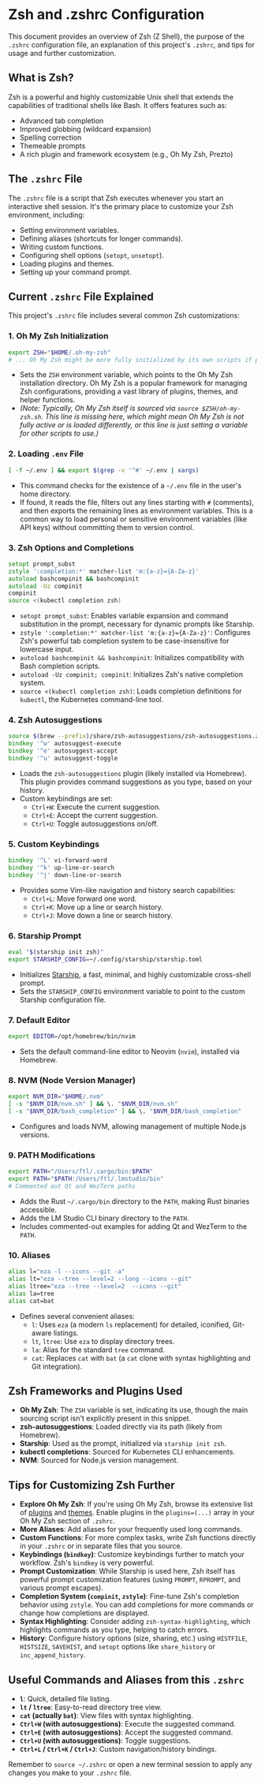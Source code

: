 # Zsh and .zshrc Configuration

This document provides an overview of Zsh (Z Shell), the purpose of the `.zshrc` configuration file, an explanation of this project's `.zshrc`, and tips for usage and further customization.

## What is Zsh?

Zsh is a powerful and highly customizable Unix shell that extends the capabilities of traditional shells like Bash. It offers features such as:

*   Advanced tab completion
*   Improved globbing (wildcard expansion)
*   Spelling correction
*   Themeable prompts
*   A rich plugin and framework ecosystem (e.g., Oh My Zsh, Prezto)

## The `.zshrc` File

The `.zshrc` file is a script that Zsh executes whenever you start an interactive shell session. It's the primary place to customize your Zsh environment, including:

*   Setting environment variables.
*   Defining aliases (shortcuts for longer commands).
*   Writing custom functions.
*   Configuring shell options (`setopt`, `unsetopt`).
*   Loading plugins and themes.
*   Setting up your command prompt.

## Current `.zshrc` File Explained

This project's `.zshrc` file includes several common Zsh customizations:

### 1. Oh My Zsh Initialization
```zsh
export ZSH="$HOME/.oh-my-zsh"
# ... Oh My Zsh might be more fully initialized by its own scripts if present
```
*   Sets the `ZSH` environment variable, which points to the Oh My Zsh installation directory. Oh My Zsh is a popular framework for managing Zsh configurations, providing a vast library of plugins, themes, and helper functions.
*   *(Note: Typically, Oh My Zsh itself is sourced via `source $ZSH/oh-my-zsh.sh`. This line is missing here, which might mean Oh My Zsh is not fully active or is loaded differently, or this line is just setting a variable for other scripts to use.)*

### 2. Loading `.env` File
```zsh
[ -f ~/.env ] && export $(grep -v '^#' ~/.env | xargs)
```
*   This command checks for the existence of a `~/.env` file in the user's home directory.
*   If found, it reads the file, filters out any lines starting with `#` (comments), and then exports the remaining lines as environment variables. This is a common way to load personal or sensitive environment variables (like API keys) without committing them to version control.

### 3. Zsh Options and Completions
```zsh
setopt prompt_subst
zstyle ':completion:*' matcher-list 'm:{a-z}={A-Za-z}'
autoload bashcompinit && bashcompinit
autoload -Uz compinit
compinit
source <(kubectl completion zsh)
```
*   `setopt prompt_subst`: Enables variable expansion and command substitution in the prompt, necessary for dynamic prompts like Starship.
*   `zstyle ':completion:*' matcher-list 'm:{a-z}={A-Za-z}'`: Configures Zsh's powerful tab completion system to be case-insensitive for lowercase input.
*   `autoload bashcompinit && bashcompinit`: Initializes compatibility with Bash completion scripts.
*   `autoload -Uz compinit; compinit`: Initializes Zsh's native completion system.
*   `source <(kubectl completion zsh)`: Loads completion definitions for `kubectl`, the Kubernetes command-line tool.

### 4. Zsh Autosuggestions
```zsh
source $(brew --prefix)/share/zsh-autosuggestions/zsh-autosuggestions.zsh
bindkey '^w' autosuggest-execute
bindkey '^e' autosuggest-accept
bindkey '^u' autosuggest-toggle
```
*   Loads the `zsh-autosuggestions` plugin (likely installed via Homebrew). This plugin provides command suggestions as you type, based on your history.
*   Custom keybindings are set:
    *   `Ctrl+W`: Execute the current suggestion.
    *   `Ctrl+E`: Accept the current suggestion.
    *   `Ctrl+U`: Toggle autosuggestions on/off.

### 5. Custom Keybindings
```zsh
bindkey '^L' vi-forward-word
bindkey '^k' up-line-or-search
bindkey '^j' down-line-or-search
```
*   Provides some Vim-like navigation and history search capabilities:
    *   `Ctrl+L`: Move forward one word.
    *   `Ctrl+K`: Move up a line or search history.
    *   `Ctrl+J`: Move down a line or search history.

### 6. Starship Prompt
```zsh
eval "$(starship init zsh)"
export STARSHIP_CONFIG=~/.config/starship/starship.toml
```
*   Initializes [Starship](https://starship.rs/), a fast, minimal, and highly customizable cross-shell prompt.
*   Sets the `STARSHIP_CONFIG` environment variable to point to the custom Starship configuration file.

### 7. Default Editor
```zsh
export EDITOR=/opt/homebrew/bin/nvim
```
*   Sets the default command-line editor to Neovim (`nvim`), installed via Homebrew.

### 8. NVM (Node Version Manager)
```zsh
export NVM_DIR="$HOME/.nvm"
[ -s "$NVM_DIR/nvm.sh" ] && \. "$NVM_DIR/nvm.sh"
[ -s "$NVM_DIR/bash_completion" ] && \. "$NVM_DIR/bash_completion"
```
*   Configures and loads NVM, allowing management of multiple Node.js versions.

### 9. PATH Modifications
```zsh
export PATH="/Users/ftl/.cargo/bin:$PATH"
export PATH="$PATH:/Users/ftl/.lmstudio/bin"
# Commented out Qt and WezTerm paths
```
*   Adds the Rust `~/.cargo/bin` directory to the `PATH`, making Rust binaries accessible.
*   Adds the LM Studio CLI binary directory to the `PATH`.
*   Includes commented-out examples for adding Qt and WezTerm to the `PATH`.

### 10. Aliases
```zsh
alias l="eza -l --icons --git -a"
alias lt="eza --tree --level=2 --long --icons --git"
alias ltree="eza --tree --level=2  --icons --git"
alias la=tree
alias cat=bat
```
*   Defines several convenient aliases:
    *   `l`: Uses `eza` (a modern `ls` replacement) for detailed, iconified, Git-aware listings.
    *   `lt`, `ltree`: Use `eza` to display directory trees.
    *   `la`: Alias for the standard `tree` command.
    *   `cat`: Replaces `cat` with `bat` (a `cat` clone with syntax highlighting and Git integration).

## Zsh Frameworks and Plugins Used

*   **Oh My Zsh**: The `ZSH` variable is set, indicating its use, though the main sourcing script isn't explicitly present in this snippet.
*   **zsh-autosuggestions**: Loaded directly via its path (likely from Homebrew).
*   **Starship**: Used as the prompt, initialized via `starship init zsh`.
*   **kubectl completions**: Sourced for Kubernetes CLI enhancements.
*   **NVM**: Sourced for Node.js version management.

## Tips for Customizing Zsh Further

*   **Explore Oh My Zsh**: If you're using Oh My Zsh, browse its extensive list of [plugins](https://github.com/ohmyzsh/ohmyzsh/wiki/Plugins) and [themes](https://github.com/ohmyzsh/ohmyzsh/wiki/Themes). Enable plugins in the `plugins=(...)` array in your Oh My Zsh section of `.zshrc`.
*   **More Aliases**: Add aliases for your frequently used long commands.
*   **Custom Functions**: For more complex tasks, write Zsh functions directly in your `.zshrc` or in separate files that you source.
*   **Keybindings (`bindkey`)**: Customize keybindings further to match your workflow. Zsh's `bindkey` is very powerful.
*   **Prompt Customization**: While Starship is used here, Zsh itself has powerful prompt customization features (using `PROMPT`, `RPROMPT`, and various prompt escapes).
*   **Completion System (`compinit`, `zstyle`)**: Fine-tune Zsh's completion behavior using `zstyle`. You can add completions for more commands or change how completions are displayed.
*   **Syntax Highlighting**: Consider adding `zsh-syntax-highlighting`, which highlights commands as you type, helping to catch errors.
*   **History**: Configure history options (size, sharing, etc.) using `HISTFILE`, `HISTSIZE`, `SAVEHIST`, and `setopt` options like `share_history` or `inc_append_history`.

## Useful Commands and Aliases from this `.zshrc`

*   **`l`**: Quick, detailed file listing.
*   **`lt` / `ltree`**: Easy-to-read directory tree view.
*   **`cat` (actually `bat`)**: View files with syntax highlighting.
*   **`Ctrl+W` (with autosuggestions)**: Execute the suggested command.
*   **`Ctrl+E` (with autosuggestions)**: Accept the suggested command.
*   **`Ctrl+U` (with autosuggestions)**: Toggle suggestions.
*   **`Ctrl+L` / `Ctrl+K` / `Ctrl+J`**: Custom navigation/history bindings.

Remember to `source ~/.zshrc` or open a new terminal session to apply any changes you make to your `.zshrc` file.
